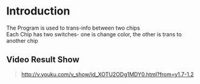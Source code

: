 # Introduction

The Program is used to trans-info between two chips   
Each Chip has two switches- one is change color, the other is trans to another chip

## Video Result Show
> http://v.youku.com/v_show/id_XOTU2ODg1MDY0.html?from=y1.7-1.2
